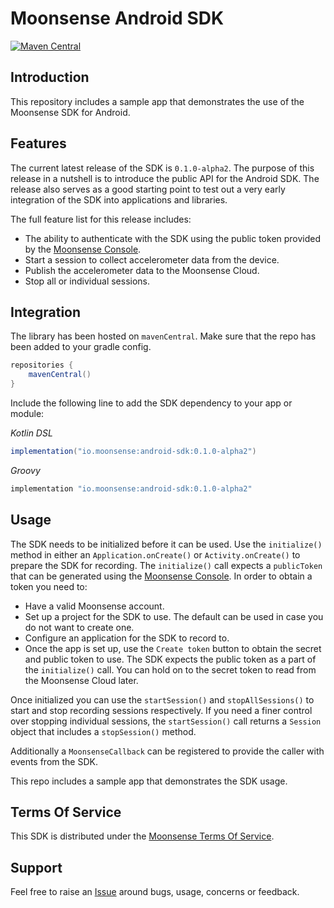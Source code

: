 # Moonsense Android SDK

[![Maven Central](https://shields.io/maven-central/v/io.moonsense/android-sdk)](https://search.maven.org/artifact/io.moonsense/android-sdk)

## Introduction

This repository includes a sample app that demonstrates the use of the Moonsense SDK for Android.

## Features

The current latest release of the SDK is `0.1.0-alpha2`. The purpose of this release in a nutshell is to introduce the public API for the Android SDK. The release also serves as a good starting point to test out a very early integration of the SDK into applications and libraries. 

The full feature list for this release includes:
- The ability to authenticate with the SDK using the public token provided by the [Moonsense Console](https://console.moonsense.cloud/).
- Start a session to collect accelerometer data from the device.
- Publish the accelerometer data to the Moonsense Cloud.
- Stop all or individual sessions.

## Integration

The library has been hosted on `mavenCentral`. Make sure that the repo has been added to your gradle config.

```gradle
repositories {
    mavenCentral()
}
```

Include the following line to add the SDK dependency to your app or module:

*Kotlin DSL*

```gradle
implementation("io.moonsense:android-sdk:0.1.0-alpha2")
```

*Groovy*

```gradle
implementation "io.moonsense:android-sdk:0.1.0-alpha2"
```

## Usage

The SDK needs to be initialized before it can be used. Use the `initialize()` method in either an `Application.onCreate()` or `Activity.onCreate()` to prepare the SDK for recording. The `initialize()` call expects a `publicToken` that can be generated using the [Moonsense Console](https://console.moonsense.cloud/). In order to obtain a token you need to:

- Have a valid Moonsense account.
- Set up a project for the SDK to use. The default can be used in case you do not want to create one.
- Configure an application for the SDK to record to.
- Once the app is set up, use the `Create token` button to obtain the secret and public token to use. The SDK expects the public token as a part of the `initialize()` call. You can hold on to the secret token to read from the Moonsense Cloud later.

Once initialized you can use the `startSession()` and `stopAllSessions()` to start and stop recording sessions respectively. If you need a finer control over stopping individual sessions, the `startSession()` call returns a `Session` object that includes a `stopSession()` method.

Additionally a `MoonsenseCallback` can be registered to provide the caller with events from the SDK.

This repo includes a sample app that demonstrates the SDK usage.

## Terms Of Service

This SDK is distributed under the [Moonsense Terms Of Service](https://www.moonsense.io/terms-of-service).

## Support

Feel free to raise an [Issue](https://github.com/moonsense/moonsense-android-sdk/issues) around bugs, usage, concerns or feedback.
